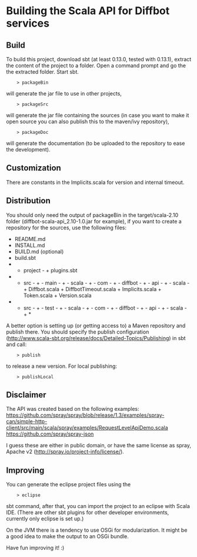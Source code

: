 Building the Scala API for Diffbot services
===========================================

Build
-----

To build this project, download sbt (at least 0.13.0, tested with 0.13.1), extract the content of the project to a folder.
Open a command prompt and go the the extracted folder.
Start sbt.

		> packageBin

will generate the jar file to use in other projects,

		> packageSrc

will generate the jar file containing the sources (in case you want to make it open source you can also publish this to the maven/ivy repository),

		> packageDoc

will generate the documentation (to be uploaded to the repository to ease the development).

Customization
-------------

There are constants in the Implicits.scala for version and internal timeout.


Distribution
------------

You should only need the output of packageBin in the target/scala-2.10 folder (diffbot-scala-api_2.10-1.0.jar for example), if you want to create a repository for the sources, use the following files:
 + README.md
 + INSTALL.md
 + BUILD.md (optional)
 + build.sbt
 + - project - + plugins.sbt
 + - src - + - main - + - scala - + - com - + - diffbot - + - api - + - scala - + Diffbot.scala
                                                                                + DiffbotTimeout.scala
                                                                                + Implicits.scala
                                                                                + Token.scala
                                                                                + Version.scala
 + - src - + - test - + - scala - + - com - + - diffbot - + - api - + - scala - + * 

A better option is setting up (or getting access to) a Maven repository and publish there. You should specify the publish configuration (http://www.scala-sbt.org/release/docs/Detailed-Topics/Publishing) in sbt and call:

        > publish 

to release a new version. For local publishing:

        > publishLocal


Disclaimer
----------

The API was created based on the following examples:
https://github.com/spray/spray/blob/release/1.3/examples/spray-can/simple-http-client/src/main/scala/spray/examples/RequestLevelApiDemo.scala
https://github.com/spray/spray-json

I guess these are either in public domain, or have the same license as spray, Apache v2 (http://spray.io/project-info/license/).

Improving
---------

You can generate the eclipse project files using the

		> eclipse

sbt command, after that, you can import the project to an eclipse with Scala IDE. (There are other sbt plugins for other developer environments, currently only eclipse is set up.)

On the JVM there is a tendency to use OSGi for modularization. It might be a good idea to make the output to an OSGi bundle.

Have fun improving it! :)